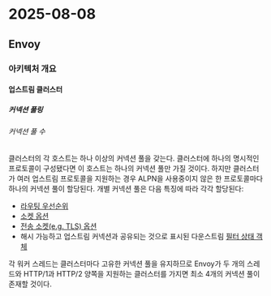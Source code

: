 # 2025-08-08

## Envoy

### 아키텍처 개요

#### 업스트림 클러스터

##### 커넥션 풀링

###### 커넥션 풀 수

클러스터의 각 호스트는 하나 이상의 커넥션 풀을 갖는다. 클러스터에 하나의 명시적인 프로토콜이 구성됐다면 이 호스트는 하나의 커넥션 풀만 가질 것이다. 하지만 클러스터가 여러 업스트림 프로토콜을 지원하는 경우 ALPN을 사용중이지 않은 한 프로토콜마다 하나의 커넥션 풀이 할당된다. 개별 커넥션 풀은 다음 특징에 따라 각각 할당된다:

* [라우팅 우선순위][arch-http-http-routing-priority-routing]
* [소켓 옵션][api-common-network-addresses-bind-config-socket-options]
* [전송 소켓(e.g. TLS) 옵션][api-common-common-types-transport-socket]
* 해시 가능하고 업스트림 커넥션과 공유되는 것으로 표시된 다운스트림 [필터 상태 객체][arch-advanced-sharing-data-filter-state-sharing]

각 워커 스레드는 클러스터마다 고유한 커넥션 풀을 유지하므로 Envoy가 두 개의 스레드와 HTTP/1과 HTTP/2 양쪽을 지원하는 클러스터를 가지면 최소 4개의 커넥션 풀이 존재할 것이다.

[arch-http-http-routing-priority-routing]: https://www.envoyproxy.io/docs/envoy/latest/intro/arch_overview/http/http_routing#arch-overview-http-routing-priority
[api-common-network-addresses-bind-config-socket-options]: https://www.envoyproxy.io/docs/envoy/latest/api-v3/config/core/v3/address.proto#envoy-v3-api-field-config-core-v3-bindconfig-socket-options
[api-common-common-types-transport-socket]: https://www.envoyproxy.io/docs/envoy/latest/api-v3/config/core/v3/base.proto#envoy-v3-api-msg-config-core-v3-transportsocket
[arch-advanced-sharing-data-filter-state-sharing]: https://www.envoyproxy.io/docs/envoy/latest/intro/arch_overview/advanced/data_sharing_between_filters#arch-overview-advanced-filter-state-sharing
